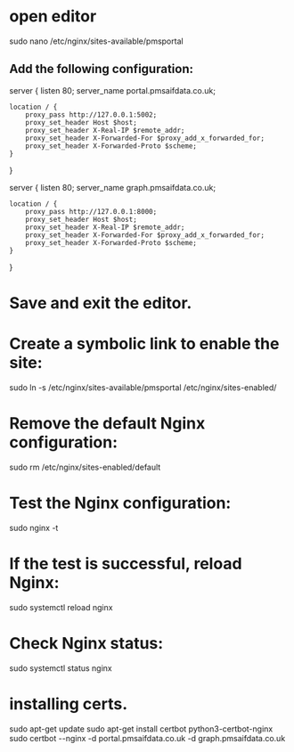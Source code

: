 # open editor

sudo nano /etc/nginx/sites-available/pmsportal

## Add the following configuration:

server {
listen 80;
server_name portal.pmsaifdata.co.uk;

    location / {
        proxy_pass http://127.0.0.1:5002;
        proxy_set_header Host $host;
        proxy_set_header X-Real-IP $remote_addr;
        proxy_set_header X-Forwarded-For $proxy_add_x_forwarded_for;
        proxy_set_header X-Forwarded-Proto $scheme;
    }

}

server {
listen 80;
server_name graph.pmsaifdata.co.uk;

    location / {
        proxy_pass http://127.0.0.1:8000;
        proxy_set_header Host $host;
        proxy_set_header X-Real-IP $remote_addr;
        proxy_set_header X-Forwarded-For $proxy_add_x_forwarded_for;
        proxy_set_header X-Forwarded-Proto $scheme;
    }

}

# Save and exit the editor.

# Create a symbolic link to enable the site:

sudo ln -s /etc/nginx/sites-available/pmsportal /etc/nginx/sites-enabled/

# Remove the default Nginx configuration:

sudo rm /etc/nginx/sites-enabled/default

# Test the Nginx configuration:

sudo nginx -t

# If the test is successful, reload Nginx:

sudo systemctl reload nginx

# Check Nginx status:

sudo systemctl status nginx

# installing certs.

sudo apt-get update
sudo apt-get install certbot python3-certbot-nginx
sudo certbot --nginx -d portal.pmsaifdata.co.uk -d graph.pmsaifdata.co.uk
